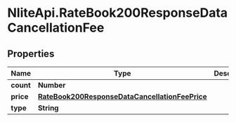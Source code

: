 # NliteApi.RateBook200ResponseDataCancellationFee

## Properties

Name | Type | Description | Notes
------------ | ------------- | ------------- | -------------
**count** | **Number** |  | [optional] 
**price** | [**RateBook200ResponseDataCancellationFeePrice**](RateBook200ResponseDataCancellationFeePrice.md) |  | [optional] 
**type** | **String** |  | [optional] 


